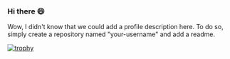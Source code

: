 ### Hi there 😄
Wow, I didn't know that we could add a profile description here. To do so, simply create a repository named "your-username" and add a readme.

[![trophy](https://github-profile-trophy.vercel.app/?username=CatAhri)](https://github.com/ryo-ma/github-profile-trophy)
<!--
**CatAhri/CatAHri** is a ✨ _special_ ✨ repository because its `README.md` (this file) appears on your GitHub profile.

Here are some ideas to get you started:

- 🔭 I’m currently working on ...
- 🌱 I’m currently learning ...
- 👯 I’m looking to collaborate on ...
- 🤔 I’m looking for help with ...
- 💬 Ask me about ...
- 📫 How to reach me: ...
- 😄 Pronouns: ...
- ⚡ Fun fact: ...
-->
